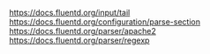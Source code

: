 https://docs.fluentd.org/input/tail
https://docs.fluentd.org/configuration/parse-section
https://docs.fluentd.org/parser/apache2
https://docs.fluentd.org/parser/regexp

